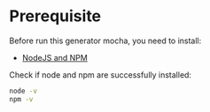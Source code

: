# Prerequisite

Before run this generator mocha, you need to install:
- [NodeJS and NPM](https://nodejs.org/en/)

Check if node and npm are successfully installed:
```bash
node -v
npm -v
```